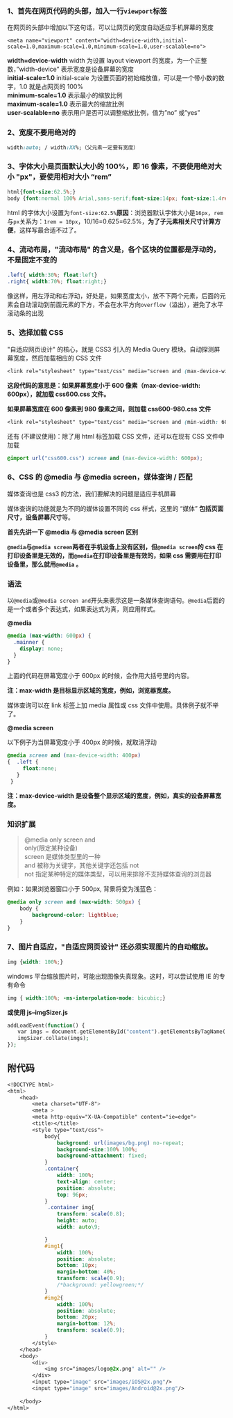 

### 1、首先在网页代码的头部，加入一行`viewport`标签

在网页的头部中增加以下这句话，可以让网页的宽度自动适应手机屏幕的宽度

```php+HTML
<meta name="viewport" content="width=device-width,initial-scale=1.0,maximum-scale=1.0,minimum-scale=1.0,user-scalable=no">
```

**width=device-width** width 为设置 layout viewport 的宽度，为一个正整数，”width-device” 表示宽度是设备屏幕的宽度  
**initial-scale=1.0** initial-scale 为设置页面的初始缩放值，可以是一个带小数的数字，1.0 就是占网页的 100%  
**minimum-scale=1.0** 表示最小的缩放比例  
**maximum-scale=1.0** 表示最大的缩放比例  
**user-scalable=no** 表示用户是否可以调整缩放比例，值为”no” 或”yes”

### 2、宽度不要用绝对的

```css
width:auto; / width:XX%;（父元素一定要有宽度）
```

### 3、字体大小是页面默认大小的 100%，即 16 像素，不要使用绝对大小 "px"，要使用相对大小 “rem”

```css
html{font-size:62.5%;}
body {font:normal 100% Arial,sans-serif;font-size:14px; font-size:1.4rem; } 
```

html 的字体大小设置为`font-size:62.5%`**原因**：浏览器默认字体大小是`16px`，`rem`与`px`关系为：`1rem = 10px`，10/16=0.625=62.5%，**为了子元素相关尺寸计算方便**，这样写最合适不过了。

### 4、流动布局，"流动布局" 的含义是，各个区块的位置都是浮动的，不是固定不变的

```css
.left{ width:30%; float:left} 
.right{ width:70%; float:right;}
```

像这样，用左浮动和右浮动，好处是，如果宽度太小，放不下两个元素，后面的元素会自动滚动到前面元素的下方，不会在水平方向`overflow`（溢出），避免了水平滚动条的出现

### 5、选择加载 CSS

"自适应网页设计" 的核心，就是 CSS3 引入的 Media Query 模块。自动探测屏幕宽度，然后加载相应的 CSS 文件

```css
<link rel="stylesheet" type="text/css" media="screen and (max-device-width: 600px)" href="style/css/css600.css" />
```

**这段代码的意思是：如果屏幕宽度小于 600 像素（max-device-width: 600px），就加载 css600.css 文件。**

**如果屏幕宽度在 600 像素到 980 像素之间，则加载 css600-980.css 文件**

```css
<link rel="stylesheet" type="text/css" media="screen and (min-width: 600px) and (max-device-width: 980px)" href="css600-980.css" /> 
```

还有 (不建议使用)：除了用 html 标签加载 CSS 文件，还可以在现有 CSS 文件中加载

```css
@import url("css600.css") screen and (max-device-width: 600px); 
```

### 6、CSS 的 @media 与 @media screen，媒体查询 / 匹配

媒体查询也是 css3 的方法，我们要解决的问题是适应手机屏幕

媒体查询的功能就是为不同的媒体设置不同的 css 样式，这里的 “媒体” **包括页面尺寸，设备屏幕尺寸**等。

**首先先讲一下 @media 与 @media screen 区别**

**`@media`与`@media screen`两者在手机设备上没有区别，但`@media screen`的 css 在打印设备里是无效的，而`@media`在打印设备里是有效的，如果 css 需要用在打印设备里，那么就用`@media` 。**

### 语法

以`@media`或`@media screen and`开头来表示这是一条媒体查询语句。`@media`后面的是一个或者多个表达式，如果表达式为真，则应用样式。

**@media**

```css
@media (max-width: 600px) {
  .mainner {
    display: none;
  }
}
```

上面的代码在屏幕宽度小于 600px 的时候，会作用大括号里的内容。

**注：max-width 是目标显示区域的宽度，例如，浏览器宽度。**

媒体查询可以在 link 标签上加 media 属性或 css 文件中使用。具体例子就不举了。

**@media screen**

以下例子为当屏幕宽度小于 400px 的时候，就取消浮动

```css
@media screen and (max-device-width: 400px) 
{  .left {
     float:none;
   } 
 }
```

**注：max-device-width 是设备整个显示区域的宽度，例如，真实的设备屏幕宽度。**

### 知识扩展

> @media only screen and  
> only(限定某种设备)  
> screen 是媒体类型里的一种  
> and 被称为关键字，其他关键字还包括 not  
> not 指定某种特定的媒体类型，可以用来排除不支持媒体查询的浏览器

例如：如果浏览器窗口小于 500px, 背景将变为浅蓝色：

```css
@media only screen and (max-width: 500px) {
    body {
        background-color: lightblue;
    }
}
```

### 7、图片自适应，"自适应网页设计" 还必须实现图片的自动缩放。

```css
img {width: 100%;} 
```

windows 平台缩放图片时，可能出现图像失真现象。这时，可以尝试使用 IE 的专有命令

```css
img { width:100%; -ms-interpolation-mode: bicubic;} 

```

**或使用 js–imgSizer.js**

```php
addLoadEvent(function() { 
　　var imgs = document.getElementById("content").getElementsByTagName("img"); 
　　imgSizer.collate(imgs); 
});
```

附代码
---

```css
<!DOCTYPE html>
<html>
    <head>
        <meta charset="UTF-8">
        <meta >
        <meta http-equiv="X-UA-Compatible" content="ie=edge">
        <title></title>
        <style type="text/css">
            body{
                background: url(images/bg.png) no-repeat;
                background-size:100% 100%;
                background-attachment: fixed;
            }
            .container{
                width: 100%;
                text-align: center;
                position: absolute;
                top: 96px;
            }
             .container img{
                transform: scale(0.8);
                height: auto;
                width: auto\9;

            }
            #img1{
                width: 100%;
                position: absolute;
                bottom: 10px;
                margin-bottom: 40%;
                transform: scale(0.9);
                /*background: yellowgreen;*/
            }
            #img2{
                width: 100%;
                position: absolute;
                bottom: 20px;
                margin-bottom: 12%;
                transform: scale(0.9);
            }
        </style>
    </head>
    <body>
        <div>
            <img src="images/logo@2x.png" alt="" />
        </div>
        <input type="image" src="images/iOS@2x.png"/>
        <input type="image" src="images/Android@2x.png"/>
        
    </body>
</html>
```